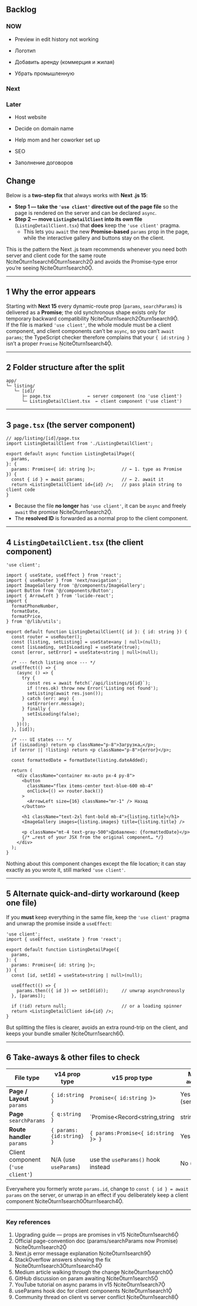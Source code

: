 ## Backlog


### NOW

- Preview in edit history not working

- Логотип
- Добавить аренду (коммерция и жилая)
- Убрать промышленную

### Next

### Later

- Host website
- Decide on domain name
- Help mom and her coworker set up
- SEO

- Заполнение договоров




## Change

Below is a **two-step fix** that always works with **Next .js 15**:

* **Step 1 — take the `'use client'` directive out of the page file** so the page is rendered on the server and can be declared `async`.  
* **Step 2 — move `ListingDetailClient` into its own file** (`ListingDetailClient.tsx`) that **does** keep the `'use client'` pragma.  
  * This lets you `await` the new **Promise-based** `params` prop in the page, while the interactive gallery and buttons stay on the client.

This is the pattern the Next .js team recommends whenever you need both server and client code for the same route citeturn1search6turn1search2 and avoids the Promise-type error you’re seeing citeturn1search0.

---

## 1  Why the error appears

Starting with **Next 15** every dynamic-route prop (`params`, `searchParams`) is delivered as a **Promise**; the old synchronous shape exists only for temporary backward compatibility citeturn1search2turn1search9.  
If the file is marked `'use client'`, the whole module must be a client component, and client components can’t be `async`, so you can’t `await params`; the TypeScript checker therefore complains that your `{ id:string }` isn’t a proper `Promise` citeturn1search4.

---

## 2  Folder structure after the split

```
app/
└─ listing/
   └─ [id]/
      ├─ page.tsx              ← server component (no 'use client')
      └─ ListingDetailClient.tsx  ← client component ('use client')
```

---

## 3  `page.tsx` (the server component)

```tsx
// app/listing/[id]/page.tsx
import ListingDetailClient from './ListingDetailClient';

export default async function ListingDetailPage({
  params,
}: {
  params: Promise<{ id: string }>;          // ← 1. type as Promise
}) {
  const { id } = await params;              // ← 2. await it
  return <ListingDetailClient id={id} />;   // pass plain string to client code
}
```

* Because the file **no longer** has `'use client'`, it can be `async` and freely `await` the promise citeturn1search2.  
* The **resolved ID** is forwarded as a normal prop to the client component.

---

## 4  `ListingDetailClient.tsx` (the client component)

```tsx
'use client';

import { useState, useEffect } from 'react';
import { useRouter } from 'next/navigation';
import ImageGallery from '@/components/ImageGallery';
import Button from '@/components/Button';
import { ArrowLeft } from 'lucide-react';
import {
  formatPhoneNumber,
  formatDate,
  formatPrice,
} from '@/lib/utils';

export default function ListingDetailClient({ id }: { id: string }) {
  const router = useRouter();
  const [listing, setListing] = useState<any | null>(null);
  const [isLoading, setIsLoading] = useState(true);
  const [error, setError] = useState<string | null>(null);

  /* --- fetch listing once --- */
  useEffect(() => {
    (async () => {
      try {
        const res = await fetch(`/api/listings/${id}`);
        if (!res.ok) throw new Error('Listing not found');
        setListing(await res.json());
      } catch (err: any) {
        setError(err.message);
      } finally {
        setIsLoading(false);
      }
    })();
  }, [id]);

  /* --- UI states --- */
  if (isLoading) return <p className="p-8">Загрузка…</p>;
  if (error || !listing) return <p className="p-8">{error}</p>;

  const formattedDate = formatDate(listing.dateAdded);

  return (
    <div className="container mx-auto px-4 py-8">
      <button
        className="flex items-center text-blue-600 mb-4"
        onClick={() => router.back()}
      >
        <ArrowLeft size={16} className="mr-1" /> Назад
      </button>

      <h1 className="text-2xl font-bold mb-4">{listing.title}</h1>
      <ImageGallery images={listing.images} title={listing.title} />

      <p className="mt-4 text-gray-500">Добавлено: {formattedDate}</p>
      {/* …rest of your JSX from the original component… */}
    </div>
  );
}
```

Nothing about this component changes except the file location; it can stay exactly as you wrote it, still marked `'use client'`.

---

## 5  Alternate quick-and-dirty workaround (keep one file)

If you **must** keep everything in the same file, keep the `'use client'` pragma and unwrap the promise inside a `useEffect`:

```tsx
'use client';
import { useEffect, useState } from 'react';

export default function ListingDetailPage({
  params,
}: {
  params: Promise<{ id: string }>;
}) {
  const [id, setId] = useState<string | null>(null);

  useEffect(() => {
    params.then(({ id }) => setId(id));     // unwrap asynchronously
  }, [params]);

  if (!id) return null;                     // or a loading spinner
  return <ListingDetailClient id={id} />;
}
```

But splitting the files is clearer, avoids an extra round-trip on the client, and keeps your bundle smaller citeturn1search6.

---

## 6  Take-aways & other files to check

| File type                     | v14 prop type             | v15 prop type                              | Must `await`? |
| ----------------------------- | ------------------------- | ------------------------------------------ | ------------- |
| **Page / Layout** `params`    | `{ id:string }`           | `Promise<{ id:string }>`                   | Yes (server)  |
| **Page** `searchParams`       | `{ q:string }`            | `Promise<Record<string,string|string[]>>`  | Yes           |
| **Route handler** `params`    | `{ params:{id:string} }`  | `{ params:Promise<{ id:string }> }`        | Yes           |
| Client component (`'use client'`) | N/A (use `useParams`) | use the `useParams()` hook instead         | No (hook)     |

Everywhere you formerly wrote `params.id`, change to `const { id } = await params` on the server, or unwrap in an effect if you deliberately keep a client component citeturn1search0turn1search4.

---

### Key references

1. Upgrading guide — props are promises in v15 citeturn1search6  
2. Official page-convention doc (params/searchParams now Promise) citeturn1search2  
3. Next.js error message explanation citeturn1search9  
4. StackOverflow answers showing the fix citeturn1search3turn1search4  
5. Medium article walking through the change citeturn1search0  
6. GitHub discussion on param awaiting citeturn1search5  
7. YouTube tutorial on async params in v15 citeturn1search7  
8. useParams hook doc for client components citeturn1search1  
9. Community thread on client vs server conflict citeturn1search8